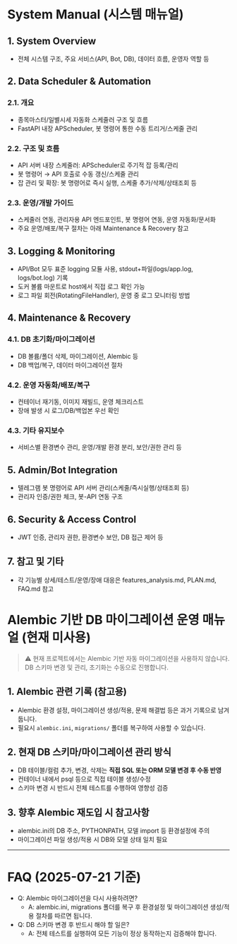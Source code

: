 # System Manual (시스템 매뉴얼)

## 1. System Overview
- 전체 시스템 구조, 주요 서비스(API, Bot, DB), 데이터 흐름, 운영자 역할 등

## 2. Data Scheduler & Automation
### 2.1. 개요
- 종목마스터/일별시세 자동화 스케줄러 구조 및 흐름
- FastAPI 내장 APScheduler, 봇 명령어 통한 수동 트리거/스케줄 관리

### 2.2. 구조 및 흐름
- API 서버 내장 스케줄러: APScheduler로 주기적 잡 등록/관리
- 봇 명령어 → API 호출로 수동 갱신/스케줄 관리
- 잡 관리 및 확장: 봇 명령어로 즉시 실행, 스케줄 추가/삭제/상태조회 등

### 2.3. 운영/개발 가이드
- 스케줄러 연동, 관리자용 API 엔드포인트, 봇 명령어 연동, 운영 자동화/문서화
- 주요 운영/배포/복구 절차는 아래 Maintenance & Recovery 참고

## 3. Logging & Monitoring
- API/Bot 모두 표준 logging 모듈 사용, stdout+파일(logs/app.log, logs/bot.log) 기록
- 도커 볼륨 마운트로 host에서 직접 로그 확인 가능
- 로그 파일 회전(RotatingFileHandler), 운영 중 로그 모니터링 방법

## 4. Maintenance & Recovery
### 4.1. DB 초기화/마이그레이션
- DB 볼륨/폴더 삭제, 마이그레이션, Alembic 등
- DB 백업/복구, 데이터 마이그레이션 절차

### 4.2. 운영 자동화/배포/복구
- 컨테이너 재기동, 이미지 재빌드, 운영 체크리스트
- 장애 발생 시 로그/DB/백업본 우선 확인

### 4.3. 기타 유지보수
- 서비스별 환경변수 관리, 운영/개발 환경 분리, 보안/권한 관리 등

## 5. Admin/Bot Integration
- 텔레그램 봇 명령어로 API 서버 관리(스케줄/즉시실행/상태조회 등)
- 관리자 인증/권한 체크, 봇-API 연동 구조

## 6. Security & Access Control
- JWT 인증, 관리자 권한, 환경변수 보안, DB 접근 제어 등

## 7. 참고 및 기타
- 각 기능별 상세/테스트/운영/장애 대응은 features_analysis.md, PLAN.md, FAQ.md 참고 

# Alembic 기반 DB 마이그레이션 운영 매뉴얼 (현재 미사용)

> ⚠️ 현재 프로젝트에서는 Alembic 기반 자동 마이그레이션을 사용하지 않습니다. DB 스키마 변경 및 관리, 초기화는 수동으로 진행합니다.

## 1. Alembic 관련 기록 (참고용)
- Alembic 환경 설정, 마이그레이션 생성/적용, 문제 해결법 등은 과거 기록으로 남겨둡니다.
- 필요시 `alembic.ini`, `migrations/` 폴더를 복구하여 사용할 수 있습니다.

## 2. 현재 DB 스키마/마이그레이션 관리 방식
- DB 테이블/컬럼 추가, 변경, 삭제는 **직접 SQL 또는 ORM 모델 변경 후 수동 반영**
- 컨테이너 내에서 psql 등으로 직접 테이블 생성/수정
- 스키마 변경 시 반드시 전체 테스트를 수행하여 영향성 검증

## 3. 향후 Alembic 재도입 시 참고사항
- alembic.ini의 DB 주소, PYTHONPATH, 모델 import 등 환경설정에 주의
- 마이그레이션 파일 생성/적용 시 DB와 모델 상태 일치 필요

---

# FAQ (2025-07-21 기준)
- Q: Alembic 마이그레이션을 다시 사용하려면?
  - A: alembic.ini, migrations 폴더를 복구 후 환경설정 및 마이그레이션 생성/적용 절차를 따르면 됩니다.
- Q: DB 스키마 변경 후 반드시 해야 할 일은?
  - A: 전체 테스트를 실행하여 모든 기능이 정상 동작하는지 검증해야 합니다. 